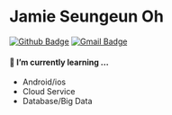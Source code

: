 # Jamie Seungeun Oh 
   
   [![Github Badge](https://img.shields.io/badge/-jso613-%23181717?logo=github&link=https://github.com/jso613)](https://github.com/jso613)
   [![Gmail Badge](https://img.shields.io/badge/seungeun.oh218-d14836?logo=Gmail&logoColor=white&link=mailto:seungeun.oh218@gmail.com)](mailto:seungeun.oh218@gmail.com)


#### 🌱 I’m currently learning ...
- Android/ios
- Cloud Service
- Database/Big Data
